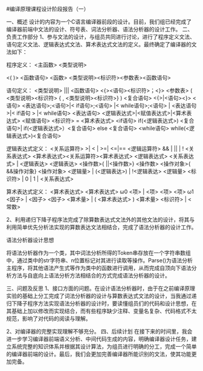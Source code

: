 #编译原理课程设计阶段报告（一）

一、概述
设计的内容为一个C语言编译器前段的设计。目前，我们组已经完成了编译器前端中文法的设计、符号表、词法分析器、语法分析器的设计工作。
二、负责工作部分
1、参与文法的设计，与组员共同进行讨论，进行了程序定义文法、语句定义文法、逻辑表达式文法、算术表达式文法的定义。最终确定了编译器的文法如下：

程序定义：
<主函数>  <类型说明><main><( )> <函数语句>
<函数>  <类型说明><标识符><参数表><函数语句>

语句定义：
<类型说明>  <void>|<char>|<int>|<float>
<函数语句>  <{><语句><return><标识符>；<}>
<参数表>  ( <类型说明><标识符> { , <类型说明><标识符>} )
<复合语句>  <{>|<语句><}>
<语句>  <表达语句>;<语句>|< if语句>;<语句> |< while语句>;<语句>  |  <表达语句>|< if语句 > |< while语句>
<表达语句>  <逻辑表达式>|<赋值表达式>|<算术表达式>
<赋值语句>  <标识符> = <算术表达式>
<if语句>  if(<逻辑表达式>) <复合语句>| if(<逻辑表达式>）<复合语句> else <复合语句>
<while语句>  while(<逻辑表达式>)<复合语句>

逻辑表达式定义：
<关系运算符>   >| < | >=| <=|==
<逻辑运算符>  && |  ||  |  ! 
<关系表达式>  <算术表达式><关系运算符><算术表达式>
<逻辑表达式>  <关系表达式> | <逻辑表达>
<逻辑表达> <操作数>{ ||<操作数>}
<操作数>  <操作对象>{ &&操作对象}
<操作对象>  <逻辑量> | (<逻辑表达>) | !<逻辑表达>
<逻辑量>  <标识符> | 0 | 1 | <关系表达式>

算术表达式定义：
<算术表达式>  <算术表达式> ω0 <项> | <项>
<项>  <项> ω1  <因子> | <因子>
<因子>  <算术量> | ( <算术表达式> )
<算术量>  <标识符> | <常数> 

2、利用递归下降子程序法完成了除算数表达式文法外的其他文法的设计，将其与利用简单优先分析法实现的算数表达文法相结合，完成了语法分析器的设计工作。

语法分析器设计思想

将语法分析器作为一个类，其中词法分析所得的Token串存放在一个字符串数组中，通过类中的str字符串、n位置标记对其进行读取等操作。Parse()为语法分析主程序，将其他语法产生式等作为类中的函数进行调用，从而完成自顶向下语法分析方法与自底向上语法分析方法相结合的方式完成语法分析器的设计。

三、问题及反思
1、接口方面的问题。在设计语法分析器时，由于在之前编译原理实验的基础上分工完成了词法分析器的设计与算数表达式文法的设计，当我通过递归下降子程序方法实现语法分析器的设计时，要读懂组员们的代码和设计思想，在其基础上加以修改而实现结合，而有些程序缺少注释、变量名复杂、代码格式不太规范，影响了对代码的阅读与理解。

2、对编译器的完整实现理解不够充分。
四、后续计划
在接下来的时间里，我会进一步学习编译器前端语义分析、中间代码生成的内容，明确编译器设计任务，建立系统完整的知识体系并根据其设计算法，为组员进行明确的分工，完成一个简单的编译器前端的设计。最后，我们会更加完善编译器所能识别的文法，使其功能更加完备。

